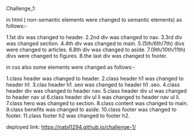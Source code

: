 Challenge_1:

in html ( non-semantic elements were changed to semantic elements) as follows:-

1.1st div was changed to header.
2.2nd div was changed to nav.
3.3rd div was changed section.
4.4th div was changed to main.
5.(5th/6th/7th) divs were changed to articles.
6.8th div was changed to aside.
7.(9th/10th/11th) divs were changed to figures.
8.the last div was changed to footer.


in css also some elements were changed as follows:-

1.class header was changed to header.
2.class header h1 was changed to header h1.
3.clas header h1 .seo was changed to header h1 .seo.
4.class header div was changed to header nav.
5.class header div ul was changed to header nav ul
6.class header div ul li was changed to header nav ul li.
7.class hero was changed to section.
8.class content was changed to main.
9.class benefits was changed to aside.
10.class footer was changed to footer.
11.class footer h2 was changed to footer h2.

deployed link:  https://nabil1294.github.io/challenge-1/


































